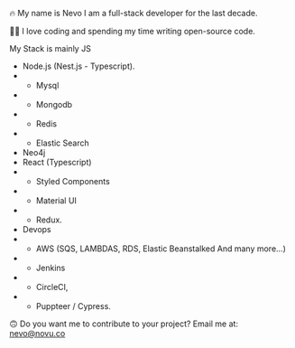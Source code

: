 🔥 My name is Nevo I am a full-stack developer for the last decade.

🙏🏻 I love coding and spending my time writing open-source code.

My Stack is mainly JS

- Node.js (Nest.js - Typescript).
- - Mysql
- - Mongodb
- - Redis
- - Elastic Search
- Neo4j
- React (Typescript)
- - Styled Components
- - Material UI
- - Redux.
- Devops
- - AWS (SQS, LAMBDAS, RDS, Elastic Beanstalked And many more...)
- - Jenkins
- - CircleCI,
- - Puppteer / Cypress.

🙃 Do you want me to contribute to your project? Email me at: nevo@novu.co
